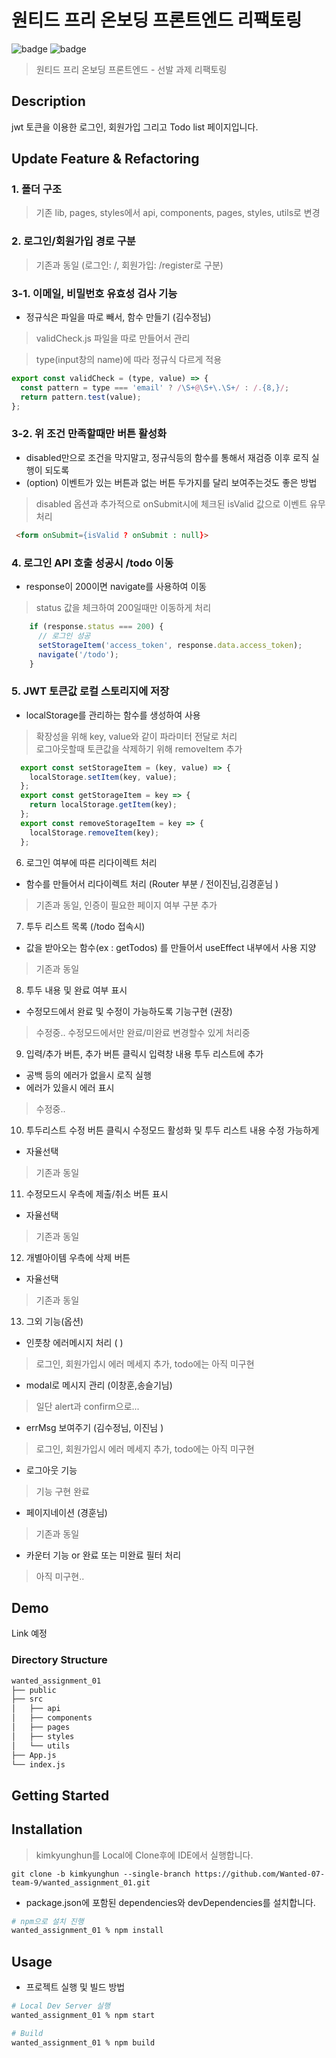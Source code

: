 # 원티드 프리 온보딩 프론트엔드 리팩토링

![badge](https://img.shields.io/badge/React-61dafb?logo=React&logoColor=white&style=flat-square)
![badge](https://img.shields.io/badge/npm-CB3837?logo=npm&logoColor=white&style=flat-square)

> 원티드 프리 온보딩 프론트엔드 - 선발 과제 리팩토링

## **Description**

jwt 토큰을 이용한 로그인, 회원가입 그리고 Todo list 페이지입니다.

## **Update Feature & Refactoring**
### 1. 폴더 구조
> 기존 lib, pages, styles에서 api, components, pages, styles, utils로 변경
### 2. 로그인/회원가입 경로 구분
> 기존과 동일 (로그인: /, 회원가입: /register로 구분)
### 3-1. 이메일, 비밀번호 유효성 검사 기능
- 정규식은 파일을 따로 빼서, 함수 만들기 (김수정님)
> validCheck.js 파일을 따로 만들어서 관리  

> type(input창의 name)에 따라 정규식 다르게 적용
```javascript
export const validCheck = (type, value) => {
  const pattern = type === 'email' ? /\S+@\S+\.\S+/ : /.{8,}/;
  return pattern.test(value);
};
```
### 3-2. 위 조건 만족할때만 버튼 활성화
- disabled만으로 조건을 막지말고, 정규식등의 함수를 통해서 재검증 이후 로직 실행이 되도록
- (option) 이벤트가 있는 버튼과 없는 버튼 두가지를 달리 보여주는것도 좋은 방법
> disabled 옵션과 추가적으로 onSubmit시에 체크된 isValid 값으로 이벤트 유무 처리
```html
 <form onSubmit={isValid ? onSubmit : null}>
```
### 4. 로그인 API 호출 성공시 /todo 이동
- response이 200이면 navigate를 사용하여 이동
> status 값을 체크하여 200일때만 이동하게 처리
```javascript
    if (response.status === 200) {
      // 로그인 성공
      setStorageItem('access_token', response.data.access_token);
      navigate('/todo');
    }
```
### 5. JWT 토큰값 로컬 스토리지에 저장
- localStorage를 관리하는 함수를 생성하여 사용
> 확장성을 위해 key, value와 같이 파라미터 전달로 처리  
> 로그아웃할때 토큰값을 삭제하기 위해 removeItem 추가
```javascript
  export const setStorageItem = (key, value) => {
    localStorage.setItem(key, value);
  };
  export const getStorageItem = key => {
    return localStorage.getItem(key);
  };
  export const removeStorageItem = key => {
    localStorage.removeItem(key);
  };
```
6. 로그인 여부에 따른 리다이렉트 처리
- 함수를 만들어서 리다이렉트 처리 (Router 부분 /  전이진님,김경훈님 )
> 기존과 동일, 인증이 필요한 페이지 여부 구분 추가

7. 투두 리스트 목록 (/todo 접속시)
- 값을 받아오는 함수(ex : getTodos) 를 만들어서 useEffect 내부에서 사용 지양
> 기존과 동일

8. 투두 내용 및 완료 여부 표시
- 수정모드에서 완료 및 수정이 가능하도록 기능구현 (권장)
> 수정중.. 수정모드에서만 완료/미완료 변경할수 있게 처리중

9. 입력/추가 버튼, 추가 버튼 클릭시 입력창 내용 투두 리스트에 추가
- 공백 등의 에러가 없을시 로직 실행
- 에러가 있을시 에러 표시
> 수정중..

10. 투두리스트 수정 버튼 클릭시 수정모드 활성화 및 투두 리스트 내용 수정 가능하게
- 자율선택
> 기존과 동일

11. 수정모드시 우측에 제출/취소 버튼 표시
- 자율선택
> 기존과 동일

12. 개별아이템 우측에 삭제 버튼
- 자율선택
> 기존과 동일

13. 그외 기능(옵션)
- 인풋창 에러메시지 처리 (  )
> 로그인, 회원가입시 에러 메세지 추가, todo에는 아직 미구현
- modal로 메시지 관리 (이창훈,송슬기님)
> 일단 alert과 confirm으로...
- errMsg 보여주기 (김수정님, 이진님 )
> 로그인, 회원가입시 에러 메세지 추가, todo에는 아직 미구현
- 로그아웃 기능
> 기능 구현 완료
- 페이지네이션 (경훈님)
> 기존과 동일
- 카운터 기능 or 완료 또는 미완료 필터 처리
> 아직 미구현..

## **Demo**

Link 예정

### **Directory Structure**

```sh
wanted_assignment_01
├── public
├── src
│   ├── api
│   ├── components
│   ├── pages
│   ├── styles
│   └── utils
├── App.js
└── index.js
```

## **Getting Started**

## Installation

> kimkyunghun를 Local에 Clone후에 IDE에서 실행합니다.

```git
git clone -b kimkyunghun --single-branch https://github.com/Wanted-07-team-9/wanted_assignment_01.git
```

- package.json에 포함된 dependencies와 devDependencies를 설치합니다.

```sh
# npm으로 설치 진행
wanted_assignment_01 % npm install
```

## Usage

- 프로젝트 실행 및 빌드 방법

```sh
# Local Dev Server 실행
wanted_assignment_01 % npm start

# Build
wanted_assignment_01 % npm build
```

```

```
